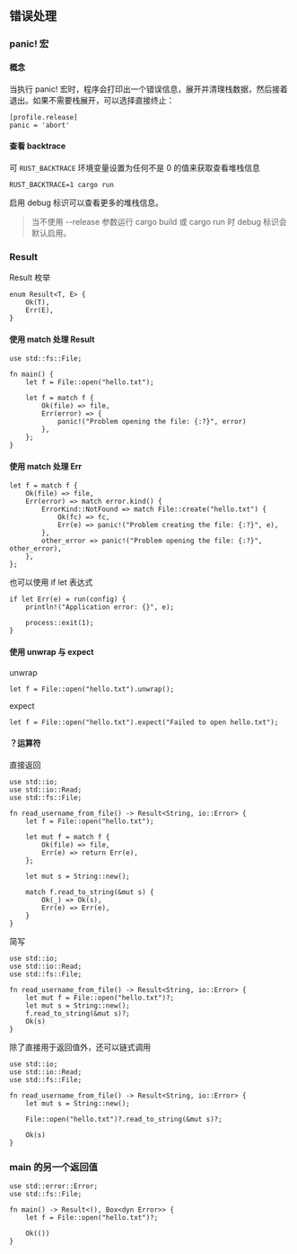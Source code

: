 ## 错误处理

### panic! 宏

#### 概念

当执行 panic! 宏时，程序会打印出一个错误信息，展开并清理栈数据，然后接着退出。如果不需要栈展开，可以选择直接终止：
```
[profile.release]
panic = 'abort'
```


#### 查看 backtrace

可 `RUST_BACKTRACE` 环境变量设置为任何不是 0 的值来获取查看堆栈信息
```
RUST_BACKTRACE=1 cargo run
```
启用 debug 标识可以查看更多的堆栈信息。
> 当不使用 --release 参数运行 cargo build 或 cargo run 时 debug 标识会默认启用。


### Result

Result 枚举

```
enum Result<T, E> {
    Ok(T),
    Err(E),
}
```


#### 使用 match 处理 Result

```
use std::fs::File;

fn main() {
    let f = File::open("hello.txt");

    let f = match f {
        Ok(file) => file,
        Err(error) => {
            panic!("Problem opening the file: {:?}", error)
        },
    };
}
```


#### 使用 match 处理 Err

```
let f = match f {
    Ok(file) => file,
    Err(error) => match error.kind() {
        ErrorKind::NotFound => match File::create("hello.txt") {
            Ok(fc) => fc,
            Err(e) => panic!("Problem creating the file: {:?}", e),
        },
        other_error => panic!("Problem opening the file: {:?}", other_error),
    },
};
```

也可以使用 if let 表达式

```
if let Err(e) = run(config) {
    println!("Application error: {}", e);

    process::exit(1);
}
```


#### 使用 unwrap 与 expect

unwrap
```
let f = File::open("hello.txt").unwrap();
```

expect
```
let f = File::open("hello.txt").expect("Failed to open hello.txt");
```


#### ？运算符

直接返回
```
use std::io;
use std::io::Read;
use std::fs::File;

fn read_username_from_file() -> Result<String, io::Error> {
    let f = File::open("hello.txt");

    let mut f = match f {
        Ok(file) => file,
        Err(e) => return Err(e),
    };

    let mut s = String::new();

    match f.read_to_string(&mut s) {
        Ok(_) => Ok(s),
        Err(e) => Err(e),
    }
}
```

简写
```
use std::io;
use std::io::Read;
use std::fs::File;

fn read_username_from_file() -> Result<String, io::Error> {
    let mut f = File::open("hello.txt")?;
    let mut s = String::new();
    f.read_to_string(&mut s)?;
    Ok(s)
}
```

除了直接用于返回值外，还可以链式调用
```
use std::io;
use std::io::Read;
use std::fs::File;

fn read_username_from_file() -> Result<String, io::Error> {
    let mut s = String::new();

    File::open("hello.txt")?.read_to_string(&mut s)?;

    Ok(s)
}
```


### main 的另一个返回值

```
use std::error::Error;
use std::fs::File;

fn main() -> Result<(), Box<dyn Error>> {
    let f = File::open("hello.txt")?;

    Ok(())
}
```



